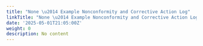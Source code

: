```yaml
---
title: "None \u2014 Example Nonconformity and Corrective Action Log"
linkTitle: "None \u2014 Example Nonconformity and Corrective Action Log"
date: '2025-05-01T21:05:00Z'
weight: 0
description: No content
---
```



